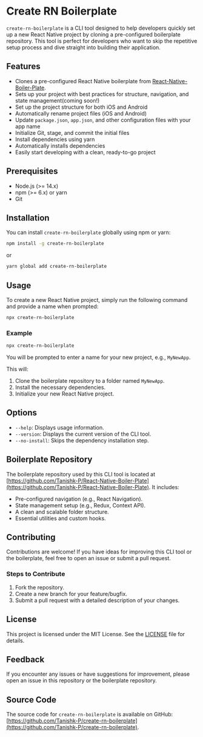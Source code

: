 # Create RN Boilerplate

`create-rn-boilerplate` is a CLI tool designed to help developers quickly set up a new React Native project by cloning a pre-configured boilerplate repository. This tool is perfect for developers who want to skip the repetitive setup process and dive straight into building their application.

## Features

- Clones a pre-configured React Native boilerplate from [React-Native-Boiler-Plate](https://github.com/Tanishk-P/React-Native-Boiler-Plate).
- Sets up your project with best practices for structure, navigation, and state management(coming soon!)
- Set up the project structure for both iOS and Android
- Automatically rename project files (iOS and Android)
- Update `package.json`, `app.json`, and other configuration files with your app name
- Initialize Git, stage, and commit the initial files
- Install dependencies using yarn
- Automatically installs dependencies
- Easily start developing with a clean, ready-to-go project

## Prerequisites

- Node.js (>= 14.x)
- npm (>= 6.x) or yarn
- Git

## Installation

You can install `create-rn-boilerplate` globally using npm or yarn:

```bash
npm install -g create-rn-boilerplate
```

or

```bash
yarn global add create-rn-boilerplate
```

## Usage

To create a new React Native project, simply run the following command and provide a name when prompted:

```bash
npx create-rn-boilerplate
```

### Example

```bash
npx create-rn-boilerplate
```

You will be prompted to enter a name for your new project, e.g., `MyNewApp`.

This will:

1. Clone the boilerplate repository to a folder named `MyNewApp`.
2. Install the necessary dependencies.
3. Initialize your new React Native project.

## Options

- `--help`: Displays usage information.
- `--version`: Displays the current version of the CLI tool.
- `--no-install`: Skips the dependency installation step.

## Boilerplate Repository

The boilerplate repository used by this CLI tool is located at [https://github.com/Tanishk-P/React-Native-Boiler-Plate](https://github.com/Tanishk-P/React-Native-Boiler-Plate). It includes:

- Pre-configured navigation (e.g., React Navigation).
- State management setup (e.g., Redux, Context API).
- A clean and scalable folder structure.
- Essential utilities and custom hooks.

## Contributing

Contributions are welcome! If you have ideas for improving this CLI tool or the boilerplate, feel free to open an issue or submit a pull request.

### Steps to Contribute

1. Fork the repository.
2. Create a new branch for your feature/bugfix.
3. Submit a pull request with a detailed description of your changes.

## License

This project is licensed under the MIT License. See the [LICENSE](LICENSE) file for details.

## Feedback

If you encounter any issues or have suggestions for improvement, please open an issue in this repository or the boilerplate repository.

## Source Code

The source code for `create-rn-boilerplate` is available on GitHub: [https://github.com/Tanishk-P/create-rn-boilerplate](https://github.com/Tanishk-P/create-rn-boilerplate).
